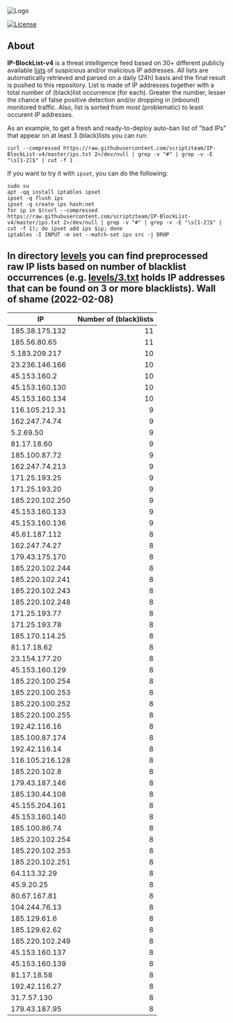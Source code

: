 ![Logo](https://i.imgur.com/PyKLAe7.png)

[![License](https://img.shields.io/badge/license-The_Unlicense-red.svg)](https://unlicense.org/)

About
----

**IP-BlockList-v4** is a threat intelligence feed based on 30+ different publicly available [lists](https://github.com/stamparm/maltrail) of suspicious and/or malicious IP addresses. All lists are automatically retrieved and parsed on a daily (24h) basis and the final result is pushed to this repository. List is made of IP addresses together with a total number of (black)list occurrence (for each). Greater the number, lesser the chance of false positive detection and/or dropping in (inbound) monitored traffic. Also, list is sorted from most (problematic) to least occurent IP addresses.

As an example, to get a fresh and ready-to-deploy auto-ban list of "bad IPs" that appear on at least 3 (black)lists you can run:

```
curl --compressed https://raw.githubusercontent.com/scriptzteam/IP-BlockList-v4/master/ips.txt 2>/dev/null | grep -v "#" | grep -v -E "\s[1-2]$" | cut -f 1
```

If you want to try it with `ipset`, you can do the following:

```
sudo su
apt -qq install iptables ipset
ipset -q flush ips
ipset -q create ips hash:net
for ip in $(curl --compressed https://raw.githubusercontent.com/scriptzteam/IP-BlockList-v4/master/ips.txt 2>/dev/null | grep -v "#" | grep -v -E "\s[1-2]$" | cut -f 1); do ipset add ips $ip; done
iptables -I INPUT -m set --match-set ips src -j DROP
```

In directory [levels](levels) you can find preprocessed raw IP lists based on number of blacklist occurrences (e.g. [levels/3.txt](levels/3.txt) holds IP addresses that can be found on 3 or more blacklists).
Wall of shame (2022-02-08)
----

|IP|Number of (black)lists|
|---|--:|
185.38.175.132|11
185.56.80.65|11
5.183.209.217|10
23.236.146.166|10
45.153.160.2|10
45.153.160.130|10
45.153.160.134|10
116.105.212.31|9
162.247.74.74|9
5.2.69.50|9
81.17.18.60|9
185.100.87.72|9
162.247.74.213|9
171.25.193.25|9
171.25.193.20|9
185.220.102.250|9
45.153.160.133|9
45.153.160.136|9
45.61.187.112|8
162.247.74.27|8
179.43.175.170|8
185.220.102.244|8
185.220.102.241|8
185.220.102.243|8
185.220.102.248|8
171.25.193.77|8
171.25.193.78|8
185.170.114.25|8
81.17.18.62|8
23.154.177.20|8
45.153.160.129|8
185.220.100.254|8
185.220.100.253|8
185.220.100.252|8
185.220.100.255|8
192.42.116.16|8
185.100.87.174|8
192.42.116.14|8
116.105.216.128|8
185.220.102.8|8
179.43.187.146|8
185.130.44.108|8
45.155.204.161|8
45.153.160.140|8
185.100.86.74|8
185.220.102.254|8
185.220.102.253|8
185.220.102.251|8
64.113.32.29|8
45.9.20.25|8
80.67.167.81|8
104.244.76.13|8
185.129.61.6|8
185.129.62.62|8
185.220.102.249|8
45.153.160.137|8
45.153.160.139|8
81.17.18.58|8
192.42.116.27|8
31.7.57.130|8
179.43.187.95|8
